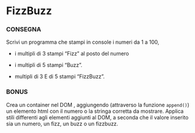 FizzBuzz
===

### CONSEGNA
Scrivi un programma che stampi in console i numeri da 1 a 100,

- i multipli di 3 stampi “Fizz” al posto del numero

- i multipli di 5 stampi “Buzz”.

- multipli di 3 E di 5 stampi “FizzBuzz”.

### BONUS
Crea un container nel DOM , aggiungendo (attraverso la funzione `append()`) un elemento html con il numero o la stringa corretta da mostrare.
Applica stili differenti agli elementi aggiunti al DOM, a seconda che il valore inserito sia un numero, un fizz, un buzz o un fizzbuzz.
